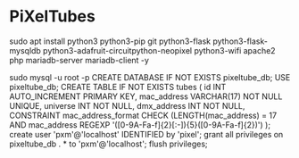 # PiXelTubes

sudo apt install python3 python3-pip git python3-flask python3-flask-mysqldb python3-adafruit-circuitpython-neopixel python3-wifi apache2 php mariadb-server mariadb-client -y

sudo mysql -u root -p
CREATE DATABASE IF NOT EXISTS pixeltube_db;
USE pixeltube_db;
CREATE TABLE IF NOT EXISTS tubes (
    id INT AUTO_INCREMENT PRIMARY KEY,
    mac_address VARCHAR(17) NOT NULL UNIQUE,
    universe INT NOT NULL,
    dmx_address INT NOT NULL,
    CONSTRAINT mac_address_format CHECK (LENGTH(mac_address) = 17 AND mac_address REGEXP '([0-9A-Fa-f]{2}[:-]){5}([0-9A-Fa-f]{2})')
);
create user 'pxm'@'localhost' IDENTIFIED by 'pixel';
grant all privileges on pixeltube_db . * to 'pxm'@'localhost';
flush privileges;
